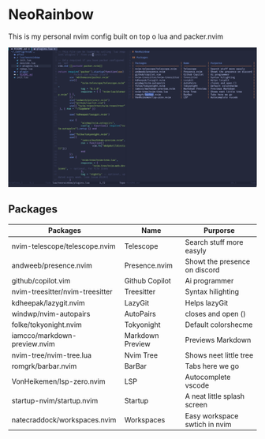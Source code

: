 # NeoRainbow

This is my personal nvim config built on top o lua and packer.nvim

![](https://raw.githubusercontent.com/fnxln/neorainbow/main/print.png)

## Packages

| Packages                        | Name             | Purporse                      |
| ------------------------------- | ---------------- | ----------------------------- |
| nvim-telescope/telescope.nvim   | Telescope        | Search stuff more easyly      |
| andweeb/presence.nvim           | Presence.nvim    | Showt the presence on discord |
| github/copilot.vim              | Github Copilot   | Ai programmer                 |
| nvim-treesitter/nvim-treesitter | Treesitter       | Syntax hilighting             |
| kdheepak/lazygit.nvim           | LazyGit          | Helps lazyGit                 |
| windwp/nvim-autopairs           | AutoPairs        | closes and open ()            |
| folke/tokyonight.nvim           | Tokyonight       | Default colorshecme           |
| iamcco/markdown-preview.nvim    | Markdown Preview | Previews Markdown             |
| nvim-tree/nvim-tree.lua         | Nvim Tree        | Shows neet little tree        |
| romgrk/barbar.nvim              | BarBar           | Tabs here we go               |
| VonHeikemen/lsp-zero.nvim       | LSP              | Autocomplete vscode           |
| startup-nvim/startup.nvim       | Startup          | A neat little splash screen   |
| natecraddock/workspaces.nvim    | Workspaces       | Easy workspace swtich in nvim |

